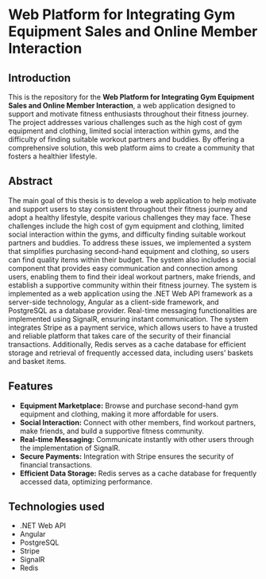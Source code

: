 # Web Platform for Integrating Gym Equipment Sales and Online Member Interaction

## Introduction

This is the repository for the **Web Platform for Integrating Gym Equipment Sales and Online Member Interaction**, a web application designed to support and motivate fitness enthusiasts throughout their fitness journey. The project addresses various challenges such as the high cost of gym equipment and clothing, limited social interaction within gyms, and the difficulty of finding suitable workout partners and buddies. By offering a comprehensive solution, this web platform aims to create a community that fosters a healthier lifestyle.

## Abstract

The main goal of this thesis is to develop a web application to help motivate and support users to stay consistent throughout their fitness journey and adopt a healthy lifestyle, despite various challenges they may face. These challenges include the high cost of gym equipment and clothing, limited social interaction within the gyms, and difficulty finding suitable workout partners and buddies. To address these issues, we implemented a system that simplifies purchasing second-hand equipment and clothing, so users can find quality items within their budget. The system also includes a social component that provides easy communication and connection among users, enabling them to find their ideal workout partners, make friends, and establish a supportive community within their fitness journey. The system is implemented as a web application using the .NET Web API framework as a server-side technology, Angular as a client-side framework, and PostgreSQL as a database provider. Real-time messaging functionalities are implemented using SignalR, ensuring instant communication. The system integrates Stripe as a payment service, which allows users to have a trusted and reliable platform that takes care of the security of their financial transactions. Additionally, Redis serves as a cache database for efficient storage and retrieval of frequently accessed data, including users’ baskets and basket items.

## Features

- **Equipment Marketplace:** Browse and purchase second-hand gym equipment and clothing, making it more affordable for users.
- **Social Interaction:** Connect with other members, find workout partners, make friends, and build a supportive fitness community.
- **Real-time Messaging:** Communicate instantly with other users through the implementation of SignalR.
- **Secure Payments:** Integration with Stripe ensures the security of financial transactions.
- **Efficient Data Storage:** Redis serves as a cache database for frequently accessed data, optimizing performance.

## Technologies used


- .NET Web API
- Angular
- PostgreSQL
- Stripe
- SignalR
- Redis
